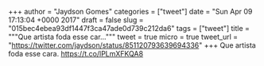 
+++
author = "Jaydson Gomes"
categories = ["tweet"]
date = "Sun Apr 09 17:13:04 +0000 2017"
draft = false
slug = "015bec4ebea93df1447f3ca47ade0d739c212da6"
tags = ["tweet"]
title = """Que artista foda esse car..."""
tweet = true
micro = true
tweet_url = "https://twitter.com/jaydson/status/851120793639694336"
+++
Que artista foda esse cara.  https://t.co/lPLmXFKQA8
